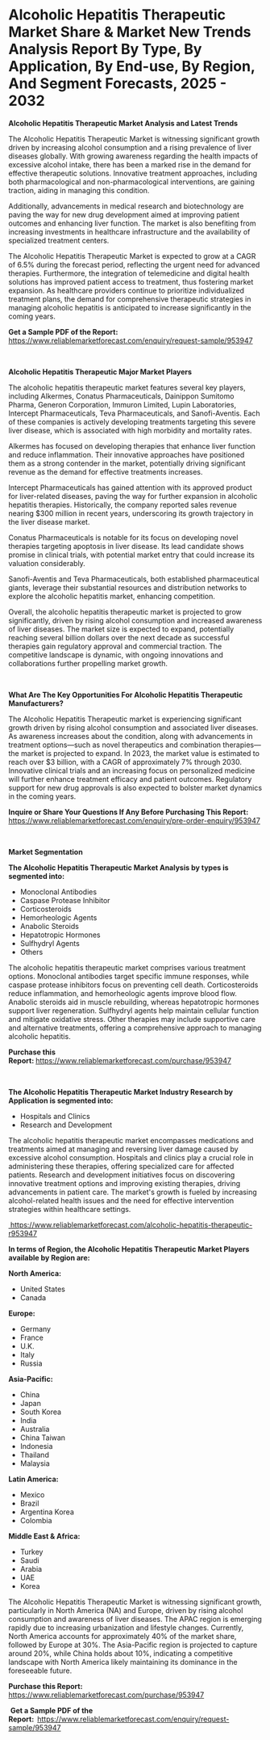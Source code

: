 <p><h1>Alcoholic Hepatitis Therapeutic Market Share & Market New Trends Analysis Report By Type, By Application, By End-use, By Region, And Segment Forecasts, 2025 - 2032</h1></p><p><strong>Alcoholic Hepatitis Therapeutic Market Analysis and Latest Trends</strong></p>
<p><p>The Alcoholic Hepatitis Therapeutic Market is witnessing significant growth driven by increasing alcohol consumption and a rising prevalence of liver diseases globally. With growing awareness regarding the health impacts of excessive alcohol intake, there has been a marked rise in the demand for effective therapeutic solutions. Innovative treatment approaches, including both pharmacological and non-pharmacological interventions, are gaining traction, aiding in managing this condition.</p><p>Additionally, advancements in medical research and biotechnology are paving the way for new drug development aimed at improving patient outcomes and enhancing liver function. The market is also benefiting from increasing investments in healthcare infrastructure and the availability of specialized treatment centers. </p><p>The Alcoholic Hepatitis Therapeutic Market is expected to grow at a CAGR of 6.5% during the forecast period, reflecting the urgent need for advanced therapies. Furthermore, the integration of telemedicine and digital health solutions has improved patient access to treatment, thus fostering market expansion. As healthcare providers continue to prioritize individualized treatment plans, the demand for comprehensive therapeutic strategies in managing alcoholic hepatitis is anticipated to increase significantly in the coming years.</p></p>
<p><strong>Get a Sample PDF of the Report:&nbsp;</strong> <a href="https://www.reliablemarketforecast.com/enquiry/request-sample/953947?utm_campaign=3617&utm_medium=2&utm_source=Github&utm_content=ia&utm_term=18042025&utm_id=alcoholic-hepatitis-therapeutic">https://www.reliablemarketforecast.com/enquiry/request-sample/953947</a></p>
<p>&nbsp;</p>
<p><strong>Alcoholic Hepatitis Therapeutic Major Market Players</strong></p>
<p><p>The alcoholic hepatitis therapeutic market features several key players, including Alkermes, Conatus Pharmaceuticals, Dainippon Sumitomo Pharma, Generon Corporation, Immuron Limited, Lupin Laboratories, Intercept Pharmaceuticals, Teva Pharmaceuticals, and Sanofi-Aventis. Each of these companies is actively developing treatments targeting this severe liver disease, which is associated with high morbidity and mortality rates.</p><p>Alkermes has focused on developing therapies that enhance liver function and reduce inflammation. Their innovative approaches have positioned them as a strong contender in the market, potentially driving significant revenue as the demand for effective treatments increases. </p><p>Intercept Pharmaceuticals has gained attention with its approved product for liver-related diseases, paving the way for further expansion in alcoholic hepatitis therapies. Historically, the company reported sales revenue nearing $300 million in recent years, underscoring its growth trajectory in the liver disease market.</p><p>Conatus Pharmaceuticals is notable for its focus on developing novel therapies targeting apoptosis in liver disease. Its lead candidate shows promise in clinical trials, with potential market entry that could increase its valuation considerably.</p><p>Sanofi-Aventis and Teva Pharmaceuticals, both established pharmaceutical giants, leverage their substantial resources and distribution networks to explore the alcoholic hepatitis market, enhancing competition. </p><p>Overall, the alcoholic hepatitis therapeutic market is projected to grow significantly, driven by rising alcohol consumption and increased awareness of liver diseases. The market size is expected to expand, potentially reaching several billion dollars over the next decade as successful therapies gain regulatory approval and commercial traction. The competitive landscape is dynamic, with ongoing innovations and collaborations further propelling market growth.</p></p>
<p>&nbsp;</p>
<p><strong>What Are The Key Opportunities For Alcoholic Hepatitis Therapeutic Manufacturers?</strong></p>
<p><p>The Alcoholic Hepatitis Therapeutic market is experiencing significant growth driven by rising alcohol consumption and associated liver diseases. As awareness increases about the condition, along with advancements in treatment options—such as novel therapeutics and combination therapies—the market is projected to expand. In 2023, the market value is estimated to reach over $3 billion, with a CAGR of approximately 7% through 2030. Innovative clinical trials and an increasing focus on personalized medicine will further enhance treatment efficacy and patient outcomes. Regulatory support for new drug approvals is also expected to bolster market dynamics in the coming years.</p></p>
<p><strong>Inquire or Share Your Questions If Any Before Purchasing This Report:</strong> <a href="https://www.reliablemarketforecast.com/enquiry/pre-order-enquiry/953947?utm_campaign=3617&utm_medium=2&utm_source=Github&utm_content=ia&utm_term=18042025&utm_id=alcoholic-hepatitis-therapeutic">https://www.reliablemarketforecast.com/enquiry/pre-order-enquiry/953947</a></p>
<p>&nbsp;</p>
<p><strong>Market Segmentation</strong></p>
<p><strong>The Alcoholic Hepatitis Therapeutic Market Analysis by types is segmented into:</strong></p>
<p><ul><li>Monoclonal Antibodies</li><li>Caspase Protease Inhibitor</li><li>Corticosteroids</li><li>Hemorheologic Agents</li><li>Anabolic Steroids</li><li>Hepatotropic Hormones</li><li>Sulfhydryl Agents</li><li>Others</li></ul></p>
<p><p>The alcoholic hepatitis therapeutic market comprises various treatment options. Monoclonal antibodies target specific immune responses, while caspase protease inhibitors focus on preventing cell death. Corticosteroids reduce inflammation, and hemorheologic agents improve blood flow. Anabolic steroids aid in muscle rebuilding, whereas hepatotropic hormones support liver regeneration. Sulfhydryl agents help maintain cellular function and mitigate oxidative stress. Other therapies may include supportive care and alternative treatments, offering a comprehensive approach to managing alcoholic hepatitis.</p></p>
<p><strong>Purchase this Report:&nbsp;</strong><a href="https://www.reliablemarketforecast.com/purchase/953947?utm_campaign=3617&utm_medium=2&utm_source=Github&utm_content=ia&utm_term=18042025&utm_id=alcoholic-hepatitis-therapeutic">https://www.reliablemarketforecast.com/purchase/953947</a></p>
<p>&nbsp;</p>
<p><strong>The Alcoholic Hepatitis Therapeutic Market Industry Research by Application is segmented into:</strong></p>
<p><ul><li>Hospitals and Clinics</li><li>Research and Development</li></ul></p>
<p><p>The alcoholic hepatitis therapeutic market encompasses medications and treatments aimed at managing and reversing liver damage caused by excessive alcohol consumption. Hospitals and clinics play a crucial role in administering these therapies, offering specialized care for affected patients. Research and development initiatives focus on discovering innovative treatment options and improving existing therapies, driving advancements in patient care. The market's growth is fueled by increasing alcohol-related health issues and the need for effective intervention strategies within healthcare settings.</p></p>
<p><a href="https://www.reliablemarketforecast.com/alcoholic-hepatitis-therapeutic-r953947?utm_campaign=3617&utm_medium=2&utm_source=Github&utm_content=ia&utm_term=18042025&utm_id=alcoholic-hepatitis-therapeutic">&nbsp;https://www.reliablemarketforecast.com/alcoholic-hepatitis-therapeutic-r953947</a></p>
<p><strong>In terms of Region, the Alcoholic Hepatitis Therapeutic Market Players available by Region are:</strong></p>
<p>
    <p> <strong> North America: </strong>
        <ul>
            <li>United States</li>
            <li>Canada</li>
        </ul>
        </p> 
    <p> <strong> Europe: </strong>
        <ul>
            <li>Germany</li>
            <li>France</li>
            <li>U.K.</li>
            <li>Italy</li>
            <li>Russia</li>
        </ul>
        </p> 
    <p> <strong> Asia-Pacific: </strong>
        <ul>
            <li>China</li>
            <li>Japan</li>
            <li>South Korea</li>
            <li>India</li>
            <li>Australia</li>
            <li>China Taiwan</li>
            <li>Indonesia</li>
            <li>Thailand</li>
            <li>Malaysia</li>
        </ul>
        </p> 
    <p> <strong> Latin America: </strong>
        <ul>
            <li>Mexico</li>
            <li>Brazil</li>
            <li>Argentina Korea</li>
            <li>Colombia</li>
        </ul>
        </p> 
    <p> <strong> Middle East & Africa: </strong>
        <ul>
            <li>Turkey</li>
            <li>Saudi</li>
            <li>Arabia</li>
            <li>UAE</li>
            <li>Korea</li>
        </ul>
    </p>
    </p>
<p><p>The Alcoholic Hepatitis Therapeutic Market is witnessing significant growth, particularly in North America (NA) and Europe, driven by rising alcohol consumption and awareness of liver diseases. The APAC region is emerging rapidly due to increasing urbanization and lifestyle changes. Currently, North America accounts for approximately 40% of the market share, followed by Europe at 30%. The Asia-Pacific region is projected to capture around 20%, while China holds about 10%, indicating a competitive landscape with North America likely maintaining its dominance in the foreseeable future.</p></p>
<p><strong>Purchase this Report: </strong><a href="https://www.reliablemarketforecast.com/purchase/953947?utm_campaign=3617&utm_medium=2&utm_source=Github&utm_content=ia&utm_term=18042025&utm_id=alcoholic-hepatitis-therapeutic">https://www.reliablemarketforecast.com/purchase/953947</a></p>
<p>&nbsp;<strong>Get a Sample PDF of the Report:&nbsp;&nbsp;</strong><a href="https://www.reliablemarketforecast.com/enquiry/request-sample/953947?utm_campaign=3617&utm_medium=2&utm_source=Github&utm_content=ia&utm_term=18042025&utm_id=alcoholic-hepatitis-therapeutic">https://www.reliablemarketforecast.com/enquiry/request-sample/953947</a></p>
<p><strong></strong></p>
<p><p></p><p></p><p></p></p>